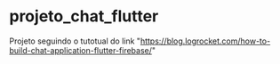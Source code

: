 # projeto_chat_flutter
Projeto seguindo o tutotual do link "https://blog.logrocket.com/how-to-build-chat-application-flutter-firebase/"

